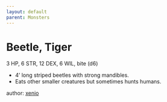 ```yaml
---
layout: default
parent: Monsters
---
```

# Beetle, Tiger
3 HP, 6 STR, 12 DEX, 6 WIL, bite (d6)  
- 4’ long striped beetles with strong mandibles.  
- Eats other smaller creatures but sometimes hunts humans.  

author: [xenio](https://xenioinabottle.blogspot.com)
